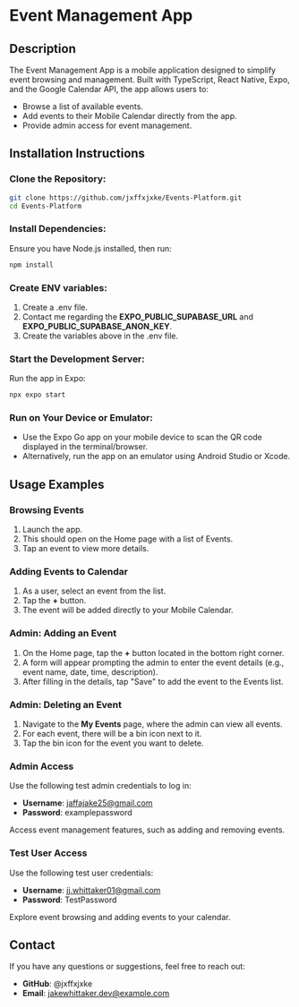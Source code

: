 # Event Management App

## Description

The Event Management App is a mobile application designed to simplify event browsing and management. Built with TypeScript, React Native, Expo, and the Google Calendar API, the app allows users to:

- Browse a list of available events.
- Add events to their Mobile Calendar directly from the app.
- Provide admin access for event management.

## Installation Instructions

### Clone the Repository:
```bash
git clone https://github.com/jxffxjxke/Events-Platform.git
cd Events-Platform

```

### Install Dependencies:
Ensure you have Node.js installed, then run:
```bash
npm install
```

### Create ENV variables:
1. Create a .env file.
2. Contact me regarding the **EXPO_PUBLIC_SUPABASE_URL** and **EXPO_PUBLIC_SUPABASE_ANON_KEY**.
3. Create the variables above in the .env file.

### Start the Development Server:
Run the app in Expo:
```bash
npx expo start
```

### Run on Your Device or Emulator:
- Use the Expo Go app on your mobile device to scan the QR code displayed in the terminal/browser.
- Alternatively, run the app on an emulator using Android Studio or Xcode.

## Usage Examples

### Browsing Events
1. Launch the app.
2. This should open on the Home page with a list of Events.
3. Tap an event to view more details.

### Adding Events to Calendar
1. As a user, select an event from the list.
2. Tap the **+** button.
3. The event will be added directly to your Mobile Calendar.

### Admin: Adding an Event
1. On the Home page, tap the **+** button located in the bottom right corner.
2. A form will appear prompting the admin to enter the event details (e.g., event name, date, time, description).
3. After filling in the details, tap "Save" to add the event to the Events list.

### Admin: Deleting an Event
1. Navigate to the **My Events** page, where the admin can view all events.
2. For each event, there will be a bin icon next to it.
3. Tap the bin icon for the event you want to delete.

### Admin Access
Use the following test admin credentials to log in:
- **Username**: jaffajake25@gmail.com
- **Password**: examplepassword

Access event management features, such as adding and removing events.

### Test User Access
Use the following test user credentials:
- **Username**: jj.whittaker01@gmail.com
- **Password**: TestPassword

Explore event browsing and adding events to your calendar.

## Contact

If you have any questions or suggestions, feel free to reach out:

- **GitHub**: @jxffxjxke
- **Email**: jakewhittaker.dev@example.com
